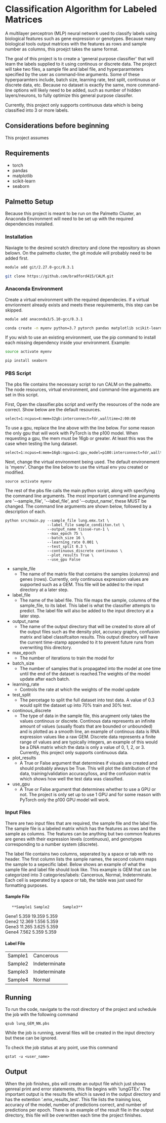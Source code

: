 # Classification Algorithm for Labeled Matrices
A multilayer perceptron (MLP) neural network used to classify labels using biological features such as gene expression or genotypes. Because many biological tools output matrices with the features as rows and sample number as columns, this proejct takes the same format.

The goal of this project is to create a 'general purpose classifier' that will learn the labels supplied to it using continous or discrete data. The project will take two files, a sample file and label file, and hyperparamteters specified by the user as command-line arguments. Some of these hyperparamters include, batch size, learning rate, test split, continuous or discrete data, etc. Because no dataset is exactly the same, more command-line options will likely need to be added, such as number of hidden layers/neurons, to fully optimize this general purpose classifer.

Currently, this project only supports continuous data which is being classified into 3 or more labels.

## Considerations before beginning
This project assumes

## Requirements
- torch
- pandas
- matplotlib
- scikit-learn
- seaborn

## Palmetto Setup
Because this project is meant to be run on the Palmetto Cluster, an Anaconda Environment will need to be set up with the required dependencies installed.

### Installation
Naviagte to the desired scratch directory and clone the repository as shown belown. On the palmetto cluster, the git module will probably need to be added first.

```bash
module add git/2.27.0-gcc/8.3.1

git clone https://github.com/bradford415/CALM.git
```

### Anaconda Environment
Create a virtual environment with the required dependecies. If a virtual envrionment already exists and meets these requirements, this step can be skipped.
```bash
module add anaconda3/5.10-gcc/8.3.1

conda create -n myenv python=3.7 pytorch pandas matplotlib scikit-learn seaborn
```
If you wish to use an existing environment, use the pip command to install each missing dependency inside your environment. Example:
```bash
source activate myenv

pip install seaborn
```

### PBS Script
The pbs file contains the necessary script to run CALM on the palmetto. The node resources, virtual environment, and command-line arguments are set in this script.

First, Open the classifier.pbs script and verify the resources of the node are correct. Show below are the default resources. 
```
select=1:ncpus=4:mem=32gb:interconnect=fdr,walltime=2:00:00
```
To use a gpu, replace the line above with the line below. For some reason the only gpu that will work with PyTorch is the p100 model. When requesting a gpu, the mem must be 16gb or greater. At least this was the case when testing the lung dataset.
```
select=1:ncpus=4:mem=16gb:ngpus=1:gpu_model=p100:interconnect=fdr,walltime=2:00:00
```

Next, change the virtual environment being used. The default environement is 'myenv'. Change the line below to use the virtual env you created or modified.
```
source activate myenv
```
The rest of the pbs file calls the main python script, along with specifying the command line arguments. The most important command line arguments are '--sample_file', '--label_file', and '--output_name', these MUST be changed. The command line arguments are shown below, followed by a description of each.
```
python src/main.py --sample_file lung.emx.txt \
                   --label_file sample_condiiton.txt \
                   --output_name tissue-run-1 \ 
                   --max_epoch 75 \
                   --batch_size 16 \
                   --learning_rate 0.001 \
                   --test_split 0.3 \
                   --continuous_discrete continuous \
                   --plot_results True \
                   --use_gpu False
```
- sample_file 
  - The name of the matrix file that contains the samples (columns) and genes (rows). Currently, only continuous expression values are supported such as a GEM. This file will be added to the input directory at a later step.
- label_file
  - The name of the label file. This file maps the sample, columns of the sample_file, to its label. This label is what the classifier attempts to predict. The label file will also be added to the input directory at a later step. 
- output_name
  - The name of the output directory that will be created to store all of the output files such as the density plot, accuracy graphs, confusion matrix and label classifcaiton results. This output directory will have the current time-stamp appended to it to prevent future runs from overwriting this directory.
- max_epoch
  - The number of iterations to train the model for
- batch_size
  - The number of samples that is propagated into the model at one time until the end of the dataset is reached.The weights of the model update after each batch. 
- learning_rate
  - Controls the rate at which the weights of the model update
- test_split
  - The percetage to split the full dataset into test data. A value of 0.3 would split the dataset up into 70% train and 30% test.  
- continous_discrete
  - The type of data in the sample file, this arugment only takes the values continous or discrete. Continous data represents an infinite amount of values (usually floats that are bounded or unbounded) and is plotted as a smooth line, an example of continous data is RNA expression values like a raw GEM. Discrete data represents a finite range of values and are typically integers, an example of this would be a DNA matrix which the data is only a value of 0, 1, 2, or 3. Currently, this project only supports continuous data.
- plot_results
  - A True or False argument that determines if visuals are created and should probably always be True. This will plot the distribution of the data, training/validation accuracy/loss, and the confusion matrix which shows how well the test data was classified. 
- use_gpu
  - A True or False argument that determines whether to use a GPU or not. The project is only set up to use 1 GPU and for some reason with PyTorch only the p100 GPU model will work. 

### Input Files
There are two input files that are required, the sample file and the label file. The sample file is a labeled matrix which has the features as rows and the sample as columns. The features can be anything but two common features are genes with their expression levels (continuous), and genotypes corresponding to a number system (discrete). 

The label file contains two columns, seperated by a space or tab with no header. The first column lists the sample names, the second column maps the sample to a sepecific label. Below shows an example of what the sample file and label file should look like. This example is GEM that can be categorized into 3 categories/labels: Cancerous, Normal, Indeterminate. Each cell is seperated by a space or tab, the table was just used for formatting purposes.

#### Sample File                                                  
       
       **Sample1 Sample2      Sample3**        
Gene1    5.359     19.359    5.359       
Gene2    12.369    1.556     5.359       
Gene3    11.265    3.625     5.359      
Gene4    7.562     5.359     5.359      
#### Label File
|               |                 | 
| ------------- | --------------- |
| Sample1       | Cancerous       |
| Sample2       | Indeterminate   |
| Sample3       | Indeterminate   |
| Sample4       | Normal          |

## Running
To run the code, navigate to the root directory of the project and schedule the job with the following command
```
qsub lung_GEM_NN.pbs
```
While the job is running, several files will be created in the input directory but these can be ignored. 

To check the job status at any point, use this command
```
qstat -u <user_name>
```

## Output
When the job finishes, pbs will create an output file which just shows genreal print and error statements, this file begins with 'lungGTEx'. The important output is the results file which is saved in the output directory and has the extention '.emx_results_test'. This file lists the training loss, accuracy of the model, number of predictions correct, and number of predictions per epoch. There is an example of the result file in the output directory, this file will be overwritten each time the project finishes.

